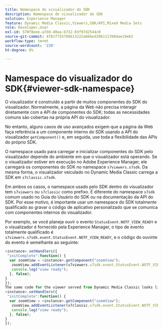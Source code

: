 ```yaml
---
title: Namespace do visualizador do SDK
description: Namespace do visualizador do SDK
solution: Experience Manager
feature: Dynamic Media Classic,Viewers,SDK/API,Mixed Media Sets
role: Developer,User
exl-id: 570f8eee-a7dd-40aa-b732-03f97d2544c0
source-git-commit: 4f81f755789613222a66bed2961117604ae19e62
workflow-type: tm+mt
source-wordcount: '220'
ht-degree: 0%

---
```


# Namespace do visualizador do SDK{#viewer-sdk-namespace}

O visualizador é construído a partir de muitos componentes do SDK do visualizador. Normalmente, a página da Web não precisa interagir diretamente com a API de componentes do SDK; todas as necessidades comuns são cobertas na própria API do visualizador.

No entanto, alguns casos de uso avançados exigem que a página da Web faça referência a um componente interno do SDK usando a API do visualizador `getComponent()` e, em seguida, use toda a flexibilidade das APIs do próprio SDK.

O namespace usado para carregar e inicializar componentes do SDK pelo visualizador depende do ambiente em que o visualizador está operando. Se o visualizador estiver em execução no Adobe Experience Manager, ele carregará os componentes do SDK no namespace `s7viewers.s7sdk`. Da mesma forma, o visualizador veiculado no Dynamic Media Classic carrega a SDK em `s7classic.s7sdk`.

Em ambos os casos, o namespace usado pelo SDK dentro do visualizador tem `s7viewers` ou `s7classic` como prefixo. É diferente do namespace `s7sdk` comum usado no Guia do Usuário do SDK ou na documentação da API do SDK. Por esse motivo, é importante usar um namespace do SDK totalmente qualificado ao gravar o código de aplicativo personalizado que se comunica com componentes internos do visualizador.

Por exemplo, se você planeja ouvir o evento `StatusEvent.NOTF_VIEW_READY` e o visualizador é fornecido pela Experience Manager, o tipo de evento totalmente qualificado é `s7viewers.s7sdk.event.StatusEvent.NOTF_VIEW_READY`, e o código do ouvinte do evento é semelhante ao seguinte:

```javascript {.line-numbers}
<instance>.setHandlers({ 
 "initComplete":function() { 
  var zoomView = <instance>.getComponent("zoomView"); 
   zoomView.addEventListener(s7viewers.s7sdk.event.StatusEvent.NOTF_VIEW_READY, function(e) { 
   console.log("view ready"); 
  }, false); 
} 
}); 
The same code for the viewer served from Dynamic Media Classic looks like the following: 
<instance>.setHandlers({ 
 "initComplete":function() { 
  var zoomView = <instance>.getComponent("zoomView"); 
   zoomView.addEventListener(s7classic.s7sdk.event.StatusEvent.NOTF_VIEW_READY, function(e) { 
   console.log("view ready"); 
  }, false); 
} 
});
```
